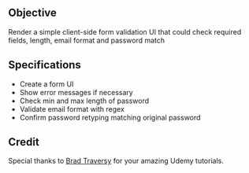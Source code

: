 ## Objective
Render a simple client-side form validation UI that could check required fields, length, email format and password match

## Specifications
- Create a form UI
- Show error messages if necessary
- Check min and max length of password
- Validate email format with regex
- Confirm password retyping matching original password

## Credit
Special thanks to [Brad Traversy](https://github.com/bradtraversy) for your amazing Udemy tutorials.

